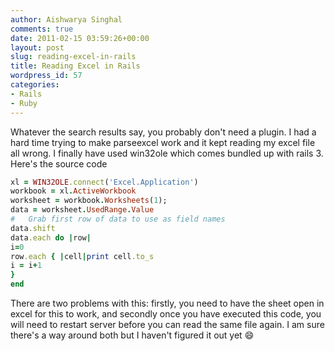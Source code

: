 ```yaml
---
author: Aishwarya Singhal
comments: true
date: 2011-02-15 03:59:26+00:00
layout: post
slug: reading-excel-in-rails
title: Reading Excel in Rails
wordpress_id: 57
categories:
- Rails
- Ruby
---
```


Whatever the search results say, you probably don't need a plugin. I had a hard time trying to make parseexcel work and it kept reading my excel file all wrong. I finally have used win32ole which comes bundled up with rails 3. Here's the source code

```ruby
xl = WIN32OLE.connect('Excel.Application')
workbook = xl.ActiveWorkbook
worksheet = workbook.Worksheets(1);
data = worksheet.UsedRange.Value
#   Grab first row of data to use as field names      
data.shift
data.each do |row|
i=0
row.each { |cell|print cell.to_s
i = i+1
}
end
```

There are two problems with this: firstly, you need to have the sheet open in excel for this to work, and secondly once you have executed this code, you will need to restart server before you can read the same file again. I am sure there's a way around both but I haven't figured it out yet :smile:
